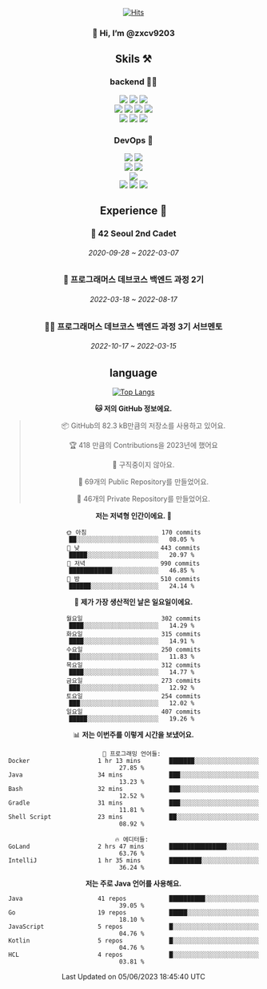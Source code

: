 <div align="center">

[![Hits](https://hits.seeyoufarm.com/api/count/incr/badge.svg?url=https%3A%2F%2Fgithub.com%2Fzxcv9203%2Fhit-counter&count_bg=%23FF7272&title_bg=%23324C2E&icon=codeigniter.svg&icon_color=%23DD5B5B&title=%EB%B0%A9%EB%AC%B8%EC%9E%90&edge_flat=false)](https://hits.seeyoufarm.com)
  
### 👋 Hi, I’m @zxcv9203

## Skils ⚒️
### backend 🧑‍💻
  
<img src="https://img.shields.io/badge/Java-FF6600?style=flat-square&logo=buymeacoffee&logoColor=white"/>
<img src="https://img.shields.io/badge/Go-0099FF?style=flat-square&logo=go&logoColor=white"/>
<img src="https://img.shields.io/badge/Kotlin-7F52FF?style=flat-square&logo=kotlin&logoColor=white"/>
  
  
<br />
  
<img src="https://img.shields.io/badge/Spring-339933?style=flat-square&logo=Spring&logoColor=white"/>
<img src="https://img.shields.io/badge/Spring Boot-339933?style=flat-square&logo=Spring Boot&logoColor=white"/>
<img src="https://img.shields.io/badge/Spring Security-339933?style=flat-square&logo=Spring Security&logoColor=white"/>
  
<img src="https://img.shields.io/badge/Spring Data JPA-339933?style=flat-square&logo=Hibernate&logoColor=white"/>

<br />
  
  <img src="https://img.shields.io/badge/mysql-0099FF?style=flat-square&logo=mysql&logoColor=white"/>
  <img src="https://img.shields.io/badge/mariadb-0099FF?style=flat-square&logo=mariadb&logoColor=white"/>
  <img src="https://img.shields.io/badge/mongoDB-47A248?style=flat-square&logo=mongodb&logoColor=white"/>
  
  
### DevOps 🚀
  
  <img src="https://img.shields.io/badge/docker-2496ED?style=flat-square&logo=docker&logoColor=white"/>
  <img src="https://img.shields.io/badge/kubernetes-326CE5?style=flat-square&logo=kubernetes&logoColor=white"/>
  
  <br />
  
  <img src="https://img.shields.io/badge/Github Actions-2088FF?style=flat-square&logo=githubactions&logoColor=white"/>
  <img src="https://img.shields.io/badge/Jenkins-D24939?style=flat-square&logo=jenkins&logoColor=white"/>
  
  
  <br />
  <img src="https://img.shields.io/badge/terraform-7B42BC?style=flat-square&logo=terraform&logoColor=white"/>
  
  <br />
  <img src="https://img.shields.io/badge/Amazon AWS-232F3E?style=flat-square&logo=Amazon AWS&logoColor=white"/>

  <img src="https://img.shields.io/badge/GCP-4285F4?style=flat-square&logo=googlecloud&logoColor=white"/>
  <img src="https://img.shields.io/badge/NCP-03C75A?style=flat-square&logo=naver&logoColor=white"/>
  
  
  
## Experience 🏃
  
### 🏫 42 Seoul 2nd Cadet
  ###### 2020-09-28 ~ 2022-03-07
  
### 🏫 프로그래머스 데브코스 백엔드 과정 2기 
  ###### 2022-03-18 ~ 2022-08-17
  
### 🧑‍🏫 프로그래머스 데브코스 백엔드 과정 3기 서브멘토 
  ###### 2022-10-17 ~ 2022-03-15

## language

[![Top Langs](https://github-readme-stats.vercel.app/api/top-langs/?username=zxcv9203&hide=html&exclude_repo=zxcv9203.github.io,golB&theme=grate-gatsby)](https://github.com/zxcv9203/github-readme-stats)
  
<!--START_SECTION:waka-->
**🐱 저의 GitHub 정보에요.** 

> 📦 GitHub의 82.3 kB만큼의 저장소를 사용하고 있어요. 
 > 
> 🏆 418 만큼의 Contributions을 2023년에 했어요
 > 
> 🚫 구직중이지 않아요.
 > 
> 📜 69개의 Public Repository를 만들었어요. 
 > 
> 🔑 46개의 Private Repository를 만들었어요. 
 > 
**저는 저녁형 인간이에요. 🦉** 

```text
🌞 아침                     170 commits         ██░░░░░░░░░░░░░░░░░░░░░░░   08.05 % 
🌆 낮　                     443 commits         █████░░░░░░░░░░░░░░░░░░░░   20.97 % 
🌃 저녁                     990 commits         ████████████░░░░░░░░░░░░░   46.85 % 
🌙 밤　                     510 commits         ██████░░░░░░░░░░░░░░░░░░░   24.14 % 
```
📅 **제가 가장 생산적인 날은 일요일이에요.** 

```text
월요일                      302 commits         ████░░░░░░░░░░░░░░░░░░░░░   14.29 % 
화요일                      315 commits         ████░░░░░░░░░░░░░░░░░░░░░   14.91 % 
수요일                      250 commits         ███░░░░░░░░░░░░░░░░░░░░░░   11.83 % 
목요일                      312 commits         ████░░░░░░░░░░░░░░░░░░░░░   14.77 % 
금요일                      273 commits         ███░░░░░░░░░░░░░░░░░░░░░░   12.92 % 
토요일                      254 commits         ███░░░░░░░░░░░░░░░░░░░░░░   12.02 % 
일요일                      407 commits         █████░░░░░░░░░░░░░░░░░░░░   19.26 % 
```


📊 **저는 이번주를 이렇게 시간을 보냈어요.** 

```text
💬 프로그래밍 언어들: 
Docker                   1 hr 13 mins        ███████░░░░░░░░░░░░░░░░░░   27.85 % 
Java                     34 mins             ███░░░░░░░░░░░░░░░░░░░░░░   13.23 % 
Bash                     32 mins             ███░░░░░░░░░░░░░░░░░░░░░░   12.52 % 
Gradle                   31 mins             ███░░░░░░░░░░░░░░░░░░░░░░   11.81 % 
Shell Script             23 mins             ██░░░░░░░░░░░░░░░░░░░░░░░   08.92 % 

🔥 에디터들: 
GoLand                   2 hrs 47 mins       ████████████████░░░░░░░░░   63.76 % 
IntelliJ                 1 hr 35 mins        █████████░░░░░░░░░░░░░░░░   36.24 % 
```

**저는 주로 Java 언어를 사용해요.** 

```text
Java                     41 repos            ██████████░░░░░░░░░░░░░░░   39.05 % 
Go                       19 repos            █████░░░░░░░░░░░░░░░░░░░░   18.10 % 
JavaScript               5 repos             █░░░░░░░░░░░░░░░░░░░░░░░░   04.76 % 
Kotlin                   5 repos             █░░░░░░░░░░░░░░░░░░░░░░░░   04.76 % 
HCL                      4 repos             █░░░░░░░░░░░░░░░░░░░░░░░░   03.81 % 
```




 Last Updated on 05/06/2023 18:45:40 UTC
<!--END_SECTION:waka-->
  
</div>

